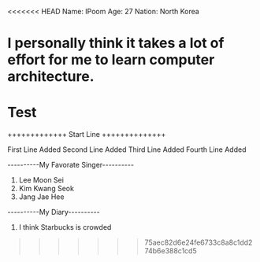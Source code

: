 <<<<<<< HEAD
Name: IPoom
Age: 27
Nation: North Korea

I personally think it takes a lot of effort for me to learn computer architecture.
=======
# Test

+++++++++++++ Start Line ++++++++++++++

First Line Added
Second Line Added
Third Line Added
Fourth Line Added

----------My Favorate Singer----------
1. Lee Moon Sei
2. Kim Kwang Seok
3. Jang Jae Hee


----------My Diary----------


1. I think Starbucks is crowded
>>>>>>> 75aec82d6e24fe6733c8a8c1dd274b6e388c1cd5
